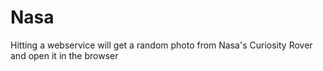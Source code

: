 # Nasa
Hitting a webservice will get a random photo from Nasa's Curiosity Rover and open it in the browser

